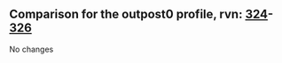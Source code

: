 ## Comparison for the outpost0 profile, rvn: [324](https://github.com/PRO100KatYT/FortniteProfileRevisions/tree/main/profiles/outpost0/324%20outpost0.json)-[326](https://github.com/PRO100KatYT/FortniteProfileRevisions/tree/main/profiles/outpost0/326%20outpost0.json)

No changes

